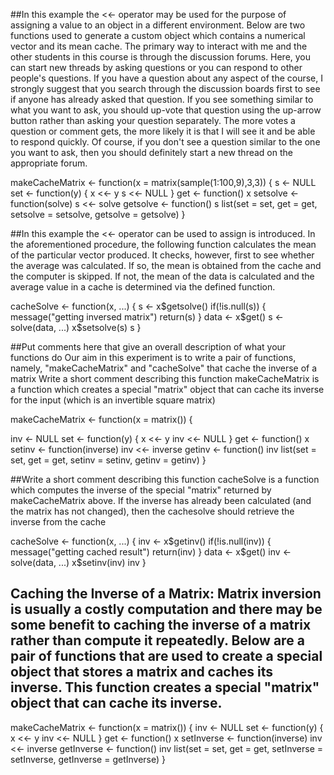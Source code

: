 ##In this example the <<- operator may be used for the purpose of assigning a value to an object in a different environment. Below are two functions used to generate a custom object which contains a numerical vector and its mean cache.
The primary way to interact with me and the other students in this course is through the discussion forums. Here, you can start new threads by asking questions or you can respond to other people's questions. If you have a question about any aspect of the course, I strongly suggest that you search through the discussion boards first to see if anyone has already asked that question. If you see something similar to what you want to ask, you should up-vote that question using the up-arrow button rather than asking your question separately. The more votes a question or comment gets, the more likely it is that I will see it and be able to respond quickly. Of course, if you don't see a question similar to the one you want to ask, then you should definitely start a new thread on the appropriate forum.

makeCacheMatrix <- function(x = matrix(sample(1:100,9),3,3)) {
  s <- NULL
  set <- function(y) {
    x <<- y
    s <<- NULL
  }
  get <- function() x
  setsolve <- function(solve) s <<- solve
  getsolve <- function() s
  list(set = set, get = get,
       setsolve = setsolve,
       getsolve = getsolve)
}

##In this example the <<- operator can be used to assign is introduced. In the aforementioned procedure, the following function calculates the mean of the particular vector produced. It checks, however, first to see whether the average was calculated. If so, the mean is obtained from the cache and the computer is skipped. If not, the mean of the data is calculated and the average value in a cache is determined via the defined function.

cacheSolve <- function(x, ...) {
  s <- x$getsolve()
  if(!is.null(s)) {
    message("getting inversed matrix")
    return(s)
  }
  data <- x$get()
  s <- solve(data, ...)
  x$setsolve(s)
  s
}

##Put comments here that give an overall description of what your functions do Our aim in this experiment is to write a pair of functions, namely, "makeCacheMatrix" and "cacheSolve" that cache the inverse of a matrix Write a short comment describing this function makeCacheMatrix is a function which creates a special "matrix" object that can cache its inverse for the input (which is an invertible square matrix)

makeCacheMatrix <- function(x = matrix()) {

inv <- NULL
set <- function(y) {
x <<- y
inv <<- NULL
}
get <- function() x
setinv <- function(inverse) inv <<- inverse
getinv <- function() inv
list(set = set, get = get, setinv = setinv, getinv = getinv)
}

##Write a short comment describing this function cacheSolve is a function which computes the inverse of the special "matrix" returned by makeCacheMatrix above. If the inverse has already been calculated (and the matrix has not changed), then the cachesolve should retrieve the inverse from the cache

cacheSolve <- function(x, ...) {
inv <- x$getinv()
if(!is.null(inv)) {
message("getting cached result")
return(inv)
}
data <- x$get()
inv <- solve(data, ...)
x$setinv(inv)
inv
}

## Caching the Inverse of a Matrix: Matrix inversion is usually a costly computation and there may be some benefit to caching the inverse of a matrix rather than compute it repeatedly. Below are a pair of functions that are used to create a special object that stores a matrix and caches its inverse. This function creates a special "matrix" object that can cache its inverse.

makeCacheMatrix <- function(x = matrix()) {
inv <- NULL
set <- function(y) {
x <<- y
inv <<- NULL
}
get <- function() x
setInverse <- function(inverse) inv <<- inverse
getInverse <- function() inv
list(set = set,
get = get,
setInverse = setInverse,
getInverse = getInverse)
}

